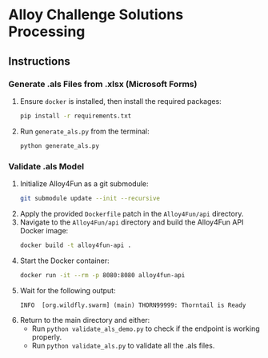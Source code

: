 # Alloy Challenge Solutions Processing

## Instructions

### Generate .als Files from .xlsx (Microsoft Forms)
1. Ensure `docker` is installed, then install the required packages:
    ```bash
    pip install -r requirements.txt
    ```
2. Run `generate_als.py` from the terminal:
    ```bash
    python generate_als.py
    ```

### Validate .als Model
1. Initialize Alloy4Fun as a git submodule:
    ```bash
    git submodule update --init --recursive
    ```
2. Apply the provided `Dockerfile` patch in the `Alloy4Fun/api` directory.
3. Navigate to the `Alloy4Fun/api` directory and build the Alloy4Fun API Docker image:
    ```bash
    docker build -t alloy4fun-api .
    ```
4. Start the Docker container:
    ```bash
    docker run -it --rm -p 8080:8080 alloy4fun-api
    ```
5. Wait for the following output:
    ```
    INFO  [org.wildfly.swarm] (main) THORN99999: Thorntail is Ready
    ```
6. Return to the main directory and either:
    - Run `python validate_als_demo.py` to check if the endpoint is working properly.
    - Run `python validate_als.py` to validate all the .als files.